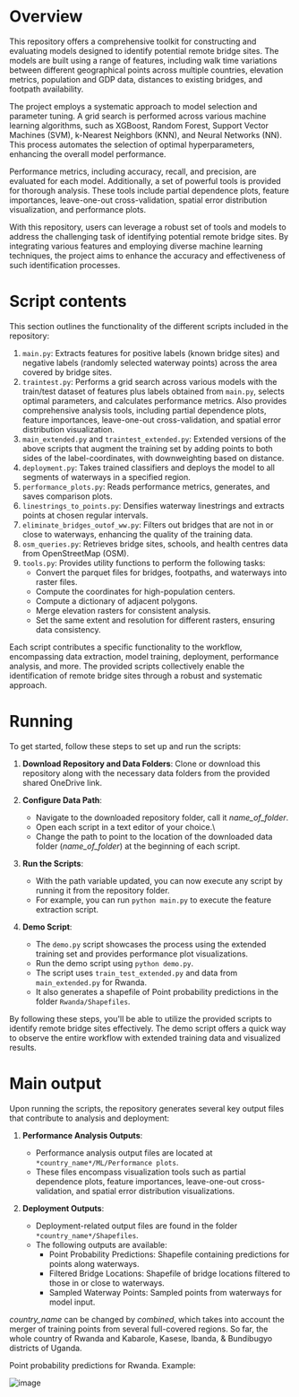 # Overview

This repository offers a comprehensive toolkit for constructing and evaluating models designed to identify potential remote bridge sites. The models are built using a range of features, including walk time variations between different geographical points across multiple countries, elevation metrics, population and GDP data, distances to existing bridges, and footpath availability.

The project employs a systematic approach to model selection and parameter tuning. A grid search is performed across various machine learning algorithms, such as XGBoost, Random Forest, Support Vector Machines (SVM), k-Nearest Neighbors (KNN), and Neural Networks (NN). This process automates the selection of optimal hyperparameters, enhancing the overall model performance.

Performance metrics, including accuracy, recall, and precision, are evaluated for each model. Additionally, a set of powerful tools is provided for thorough analysis. These tools include partial dependence plots, feature importances, leave-one-out cross-validation, spatial error distribution visualization, and performance plots.

With this repository, users can leverage a robust set of tools and models to address the challenging task of identifying potential remote bridge sites. By integrating various features and employing diverse machine learning techniques, the project aims to enhance the accuracy and effectiveness of such identification processes.

# Script contents

This section outlines the functionality of the different scripts included in the repository:

1. `main.py`: Extracts features for positive labels (known bridge sites) and negative labels (randomly selected waterway points) across the area covered by bridge sites.
2. `traintest.py`: Performs a grid search across various models with the train/test dataset of features plus labels obtained from `main.py`, selects optimal parameters, and calculates performance metrics. Also provides comprehensive analysis tools, including partial dependence plots, feature importances, leave-one-out cross-validation, and spatial error distribution visualization.
3. `main_extended.py` and `traintest_extended.py`: Extended versions of the above scripts that augment the training set by adding points to both sides of the label-coordinates, with downweighting based on distance.
4. `deployment.py`: Takes trained classifiers and deploys the model to all segments of waterways in a specified region.
5. `performance_plots.py`: Reads performance metrics, generates, and saves comparison plots.
6. `linestrings_to_points.py`: Densifies waterway linestrings and extracts points at chosen regular intervals.
7. `eliminate_bridges_outof_ww.py`: Filters out bridges that are not in or close to waterways, enhancing the quality of the training data.
8. `osm_queries.py`: Retrieves bridge sites, schools, and health centres data from OpenStreetMap (OSM).
9. `tools.py`: Provides utility functions to perform the following tasks:
   - Convert the parquet files for bridges, footpaths, and waterways into raster files.
   - Compute the coordinates for high-population centers.
   - Compute a dictionary of adjacent polygons.
   - Merge elevation rasters for consistent analysis.
   - Set the same extent and resolution for different rasters, ensuring data consistency.


Each script contributes a specific functionality to the workflow, encompassing data extraction, model training, deployment, performance analysis, and more. The provided scripts collectively enable the identification of remote bridge sites through a robust and systematic approach.

# Running

To get started, follow these steps to set up and run the scripts:

1. **Download Repository and Data Folders**: Clone or download this repository along with the necessary data folders from the provided shared OneDrive link.

2. **Configure Data Path**:
   - Navigate to the downloaded repository folder, call it *name_of_folder*.
   - Open each script in a text editor of your choice.\
   - Change the path to point to the location of the downloaded data folder (*name_of_folder*) at the beginning of each script.

3. **Run the Scripts**:
   - With the path variable updated, you can now execute any script by running it from the repository folder.
   - For example, you can run `python main.py` to execute the feature extraction script.

4. **Demo Script**:
   - The `demo.py` script showcases the process using the extended training set and provides performance plot visualizations.
   - Run the demo script using `python demo.py`.
   - The script uses `train_test_extended.py` and data from `main_extended.py` for Rwanda.
   - It also generates a shapefile of Point probability predictions in the folder `Rwanda/Shapefiles`.

By following these steps, you'll be able to utilize the provided scripts to identify remote bridge sites effectively. The demo script offers a quick way to observe the entire workflow with extended training data and visualized results.


# Main output

Upon running the scripts, the repository generates several key output files that contribute to analysis and deployment:

1. **Performance Analysis Outputs**:
   - Performance analysis output files are located at `*country_name*/ML/Performance plots`.
   - These files encompass visualization tools such as partial dependence plots, feature importances, leave-one-out cross-validation, and spatial error distribution visualizations.
   
2. **Deployment Outputs**:
   - Deployment-related output files are found in the folder `*country_name*/Shapefiles`.
   - The following outputs are available:
     - Point Probability Predictions: Shapefile containing predictions for points along waterways.
     - Filtered Bridge Locations: Shapefile of bridge locations filtered to those in or close to waterways.
     - Sampled Waterway Points: Sampled points from waterways for model input.
    
*country_name* can be changed by *combined*, which takes into account the merger of training points from several full-covered regions. So far, the whole country of Rwanda and Kabarole, Kasese, Ibanda, & Bundibugyo districts of Uganda.

Point probability predictions for Rwanda. Example:

![image](https://github.com/Better-Planet-Laboratory/bridges-site-id/assets/43005056/31196d32-6dbc-4437-9c35-f699e184826d)
